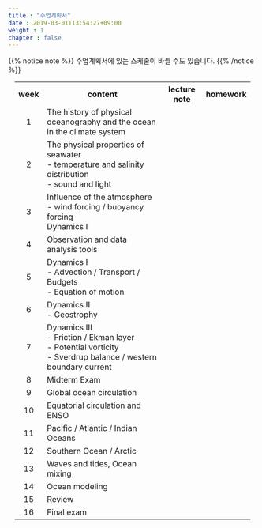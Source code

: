 ```yaml
---
title : "수업계획서"
date : 2019-03-01T13:54:27+09:00
weight : 1
chapter : false
---
```


{{% notice note %}}
수업계획서에 있는 스케줄이 바뀔 수도 있습니다.
{{% /notice %}}

<table style="width:95%; max-width:1000px; margin-left: auto; margin-right: auto;">
    <tr>
        <th style="text-align:center"> week </th>
        <th style="text-align:center"> content </th>
        <th style="text-align:center"> lecture note </th>
        <th style="text-align:center"> homework </th>
    </tr>
    <tr>
        <td style="text-align:center"> 1 </td>
        <td> The history of physical oceanography and the ocean in the climate system </td>
        <td style="text-align:center"></td>
        <td style="text-align:center"></td>
    </tr>
    <tr>
        <td style="text-align:center"> 2 </td>
        <td> The physical properties of seawater <br>
            - temperature and salinity distribution <br>
            - sound and light  </td>
        <td style="text-align:center"></td>
        <td style="text-align:center"></td>
    </tr>
    <tr>
        <td style="text-align:center"> 3 </td>
        <td> Influence of the atmosphere <br>
            - wind forcing / buoyancy forcing <br>
            Dynamics I   </td>
        <td style="text-align:center"></td>
        <td style="text-align:center"></td>
    </tr>
    <tr>
        <td style="text-align:center"> 4 </td>
        <td> Observation and data analysis tools </td>
        <td style="text-align:center"></td>
        <td style="text-align:center"></td>
    </tr>
    <tr>
        <td style="text-align:center"> 5 </td>
        <td> Dynamics I <br>
            - Advection / Transport / Budgets <br>
            - Equation of motion  </td>
        <td style="text-align:center"></td>
        <td style="text-align:center"></td>
    </tr>
    <tr>
        <td style="text-align:center"> 6 </td>
        <td> Dynamics II <br>
            - Geostrophy   </td>
        <td style="text-align:center"></td>
        <td style="text-align:center"></td>
    </tr>
    <tr>
        <td style="text-align:center"> 7 </td>
        <td> Dynamics III <br>
            - Friction / Ekman layer <br>
            - Potential vorticity <br>
            - Sverdrup balance / western boundary current  </td>
        <td style="text-align:center"></td>
        <td style="text-align:center"></td>
    </tr>
    <!--tr>
        <td style="text-align:center"> 7 </td>
        <td> The thermohaline ocean circulation </td>
        <td style="text-align:center"></td>
        <td style="text-align:center"></td>
    </tr-->
    <tr>
        <td style="text-align:center"> 8 </td>
        <td> Midterm Exam   </td>
        <td style="text-align:center"></td>
        <td style="text-align:center"></td>
    </tr>
    <tr>
         <td style="text-align:center"> 9 </td>
         <td> Global ocean circulation </td>
         <td style="text-align:center"></td>
         <td style="text-align:center"></td>
     </tr>
     <tr>
         <td style="text-align:center"> 10 </td>
         <td> Equatorial circulation and ENSO </td>
         <td style="text-align:center"></td>
         <td style="text-align:center"></td>
     </tr>
     <tr>
         <td style="text-align:center"> 11 </td>
         <td> Pacific / Atlantic / Indian Oceans </td>
         <td style="text-align:center"></td>
         <td style="text-align:center"></td>
     </tr>
     <tr>
         <td style="text-align:center"> 12 </td>
         <td> Southern Ocean / Arctic </td>
         <td style="text-align:center"></td>
         <td style="text-align:center"></td>
     </tr>
     <tr>
         <td style="text-align:center"> 13 </td>
         <td> Waves and tides, Ocean mixing </td>
         <td style="text-align:center"></td>
         <td style="text-align:center"></td>
     </tr>
     <tr>
        <td style="text-align:center"> 14 </td>
        <td> Ocean  modeling </td>
        <td style="text-align:center"></td>
        <td style="text-align:center"></td>
    </tr>
    <tr>
        <td style="text-align:center"> 15 </td>
        <td> Review </td>
        <td style="text-align:center"></td>
        <td style="text-align:center"></td>
    </tr>
    <tr>
        <td style="text-align:center"> 16 </td>
        <td> Final exam </td>
        <td style="text-align:center"></td>
        <td style="text-align:center"></td>
    </tr>
</table>
